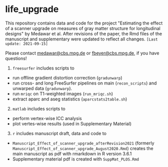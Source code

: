 # life_upgrade
This repository contains data and code for the project "Estimating the effect of a scanner upgrade on measures of gray matter structure for longitudinal designs" by Medawar et al.
After revisions of the paper, the Rmd files of the manuscript and supplementary were updated to reflect all changes.
`[Last update: 2021-09-15]`

Please contact medawar@cbs.mpg.de or fbeyer@cbs.mpg.de, if you have questions!

1. `freesurfer`
includes scripts to
- run offline gradient distortion correction (`gradunwarp`)
- run cross- and long FreeSurfer pipelines on main (`recon_scripts`) and unwarped data (`gradunwarp`).
- run `mriqc` on T1-weighted images (`run_mriqc.sh`)
- extract aparc and aseg statistics (`aparcstats2table.sh`)

2. `matlab`
includes scripts to
- perform vertex-wise ICC analysis
- plot vertes-wise results (used in Supplementary Material)

3. `r`
includes manuscript draft, data and code to
- `Manuscript_Effect_of_scanner_upgrade_afterRevision2021` (formerly `Manuscript_Effect_of_scanner_upgrade_August2020.Rmd`) creates the main manuscript as pdf with rmarkdown in R version 3.6.1
- Supplementary material pdf is created with `SuppMat_PLOS.Rmd`
